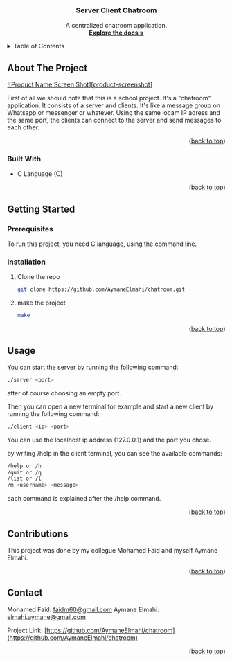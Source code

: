 <div id="top"></div>
<!--
*** Thanks for checking out the Best-README-Template. If you have a suggestion
*** that would make this better, please fork the repo and create a pull request
*** or simply open an issue with the tag "enhancement".
*** Don't forget to give the project a star!
*** Thanks again! Now go create something AMAZING! :D
-->

<!-- PROJECT SHIELDS -->
<!--
*** I'm using markdown "reference style" links for readability.
*** Reference links are enclosed in brackets [ ] instead of parentheses ( ).
*** See the bottom of this document for the declaration of the reference variables
*** for contributors-url, forks-url, etc. This is an optional, concise syntax you may use.
*** https://www.markdownguide.org/basic-syntax/#reference-style-links
-->

<h3 align="center">Server Client Chatroom</h3>

  <p align="center">
    A centralized chatroom application.
    <br />
    <a href="https://github.com/AymaneElmahi/chatroom"><strong>Explore the docs »</strong></a>
    <br />
  </p>
</div>

<!-- TABLE OF CONTENTS -->
<details>
  <summary>Table of Contents</summary>
  <ol>
    <li>
      <a href="#about-the-project">About The Project</a>
      <ul>
        <li><a href="#built-with">Built With</a></li>
      </ul>
    </li>
    <li>
      <a href="#getting-started">Getting Started</a>
      <ul>
        <li><a href="#prerequisites">Prerequisites</a></li>
        <li><a href="#installation">Installation</a></li>
      </ul>
    </li>
    <li><a href="#usage">Usage</a></li>
    <li><a href="#contributions">Contributing</a></li>
    <li><a href="#contact">Contact</a></li>
  </ol>
</details>

<!-- ABOUT THE PROJECT -->

## About The Project

[![Product Name Screen Shot][product-screenshot]](https://example.com)

First of all we should note that this is a school project.
It's a "chatroom" application. It consists of a server and clients. It's like a message group on Whatsapp or messenger or whatever. Using the same locam IP adress and the same port, the clients can connect to the server and send messages to each other.

<p align="right">(<a href="#top">back to top</a>)</p>

### Built With

- C Language (C)

<p align="right">(<a href="#top">back to top</a>)</p>

<!-- GETTING STARTED -->

## Getting Started

### Prerequisites

To run this project, you need C language, using the command line.

### Installation

1. Clone the repo
   ```sh
   git clone https://github.com/AymaneElmahi/chatroom.git
   ```
2. make the project
   ```sh
   make
   ```

<p align="right">(<a href="#top">back to top</a>)</p>

<!-- USAGE EXAMPLES -->

## Usage

You can start the server by running the following command:

```sh
./server <port>
```

after of course choosing an empty port.

Then you can open a new terminal for example and start a new client by running the following command:

```sh
./client <ip> <port>
```

You can use the localhost ip address (127.0.0.1) and the port you chose.

by writing /help in the client terminal, you can see the available commands:

```sh
/help or /h
/quit or /q
/list or /l
/m <username> <message>
```

each command is explained after the /help command.

<p align="right">(<a href="#top">back to top</a>)</p>

<!-- CONTRIBUTING -->

## Contributions

This project was done by my collegue Mohamed Faid and myself Aymane Elmahi.

<p align="right">(<a href="#top">back to top</a>)</p>

<!-- CONTACT -->

## Contact

Mohamed Faid: faidm60@gmail.com
Aymane Elmahi: elmahi.aymane@gmail.com

Project Link: [https://github.com/AymaneElmahi/chatroom](https://github.com/AymaneElmahi/chatroom)

<p align="right">(<a href="#top">back to top</a>)</p>
